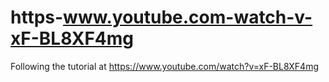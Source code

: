 # https-www.youtube.com-watch-v-xF-BL8XF4mg
Following the tutorial at https://www.youtube.com/watch?v=xF-BL8XF4mg
